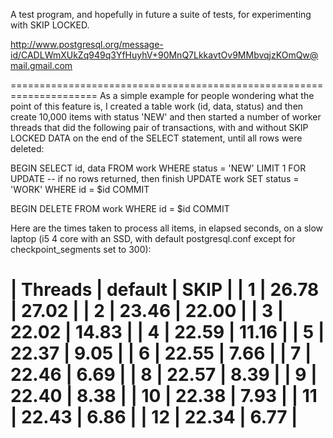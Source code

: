 A test program, and hopefully in future a suite of tests, for 
experimenting with SKIP LOCKED.

http://www.postgresql.org/message-id/CADLWmXUkZq949q3YfHuyhV+90MnQ7LkkavtOv9MMbvqjzKOmQw@mail.gmail.com

=====================================================================
As a simple example for people wondering what the point of this
feature is, I created a table work (id, data, status)
and then create 10,000 items with status 'NEW' and then started
a number of worker threads that did the following pair of
transactions, with and without SKIP LOCKED DATA on the end of the
SELECT statement, until all rows were deleted:

  BEGIN
  SELECT id, data FROM work WHERE status = 'NEW' LIMIT 1 FOR UPDATE
  -- if no rows returned, then finish
  UPDATE work SET status = 'WORK' WHERE id = $id
  COMMIT

  BEGIN
  DELETE FROM work WHERE id = $id
  COMMIT

Here are the times taken to process all items, in elapsed seconds, on
a slow laptop (i5 4 core with an SSD, with default postgresql.conf
except for checkpoint_segments set to 300):

  | Threads | default |  SKIP |
  |       1 |   26.78 | 27.02 |
  |       2 |   23.46 | 22.00 |
  |       3 |   22.02 | 14.83 |
  |       4 |   22.59 | 11.16 |
  |       5 |   22.37 |  9.05 |
  |       6 |   22.55 |  7.66 |
  |       7 |   22.46 |  6.69 |
  |       8 |   22.57 |  8.39 |
  |       9 |   22.40 |  8.38 |
  |      10 |   22.38 |  7.93 |
  |      11 |   22.43 |  6.86 |
  |      12 |   22.34 |  6.77 |
=====================================================================



